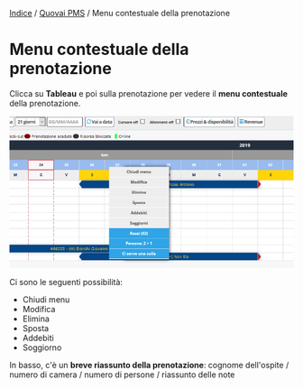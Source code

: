 [Indice](index.md) / [Quovai PMS](quovai-pms-it.md) / Menu contestuale della prenotazione

# Menu contestuale della prenotazione

Clicca su **Tableau** e poi sulla prenotazione per vedere il **menu contestuale** della prenotazione.

![](images/menu-contestuale-prenotazione-001.png)

Ci sono le seguenti possibilità: 
 - Chiudi menu  
 - Modifica  
 - Elimina  
 - Sposta  
 - Addebiti  
 - Soggiorno

In basso, c'è un **breve riassunto della prenotazione**: cognome dell'ospite / numero di camera / numero di persone / riassunto delle note
 
 
 